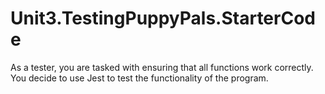 # Unit3.TestingPuppyPals.StarterCode

As a tester, you are tasked with ensuring that all functions work correctly. You decide to use Jest to test the functionality of the program.
